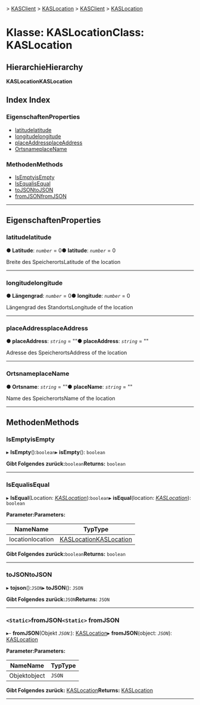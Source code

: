 <span data-ttu-id="19833-101">[](../README.md) > [KASClient](../modules/kasclient.md) > [KASLocation](../classes/kasclient.kaslocation.md)</span><span class="sxs-lookup"><span data-stu-id="19833-101">[](../README.md) > [KASClient](../modules/kasclient.md) > [KASLocation](../classes/kasclient.kaslocation.md)</span></span>

# <a name="class-kaslocation"></a><span data-ttu-id="19833-102">Klasse: KASLocation</span><span class="sxs-lookup"><span data-stu-id="19833-102">Class: KASLocation</span></span>

## <a name="hierarchy"></a><span data-ttu-id="19833-103">Hierarchie</span><span class="sxs-lookup"><span data-stu-id="19833-103">Hierarchy</span></span>

<span data-ttu-id="19833-104">**KASLocation**</span><span class="sxs-lookup"><span data-stu-id="19833-104">**KASLocation**</span></span>

## <a name="index"></a><span data-ttu-id="19833-105">Index </span><span class="sxs-lookup"><span data-stu-id="19833-105">Index</span></span>

### <a name="properties"></a><span data-ttu-id="19833-106">Eigenschaften</span><span class="sxs-lookup"><span data-stu-id="19833-106">Properties</span></span>

* [<span data-ttu-id="19833-107">latitude</span><span class="sxs-lookup"><span data-stu-id="19833-107">latitude</span></span>](kasclient.kaslocation.md#latitude)
* [<span data-ttu-id="19833-108">longitude</span><span class="sxs-lookup"><span data-stu-id="19833-108">longitude</span></span>](kasclient.kaslocation.md#longitude)
* [<span data-ttu-id="19833-109">placeAddress</span><span class="sxs-lookup"><span data-stu-id="19833-109">placeAddress</span></span>](kasclient.kaslocation.md#placeaddress)
* [<span data-ttu-id="19833-110">Ortsname</span><span class="sxs-lookup"><span data-stu-id="19833-110">placeName</span></span>](kasclient.kaslocation.md#placename)
### <a name="methods"></a><span data-ttu-id="19833-111">Methoden</span><span class="sxs-lookup"><span data-stu-id="19833-111">Methods</span></span>

* [<span data-ttu-id="19833-112">IsEmpty</span><span class="sxs-lookup"><span data-stu-id="19833-112">isEmpty</span></span>](kasclient.kaslocation.md#isempty)
* [<span data-ttu-id="19833-113">IsEqual</span><span class="sxs-lookup"><span data-stu-id="19833-113">isEqual</span></span>](kasclient.kaslocation.md#isequal)
* [<span data-ttu-id="19833-114">toJSON</span><span class="sxs-lookup"><span data-stu-id="19833-114">toJSON</span></span>](kasclient.kaslocation.md#tojson)
* [<span data-ttu-id="19833-115">fromJSON</span><span class="sxs-lookup"><span data-stu-id="19833-115">fromJSON</span></span>](kasclient.kaslocation.md#fromjson)

---

## <a name="properties"></a><span data-ttu-id="19833-116">Eigenschaften</span><span class="sxs-lookup"><span data-stu-id="19833-116">Properties</span></span>

<a id="latitude"></a>

###  <a name="latitude"></a><span data-ttu-id="19833-117">latitude</span><span class="sxs-lookup"><span data-stu-id="19833-117">latitude</span></span>

<span data-ttu-id="19833-118">**● Latitude**: *`number`* = 0</span><span class="sxs-lookup"><span data-stu-id="19833-118">**● latitude**: *`number`* = 0</span></span>

<span data-ttu-id="19833-119">Breite des Speicherorts</span><span class="sxs-lookup"><span data-stu-id="19833-119">Latitude of the location</span></span>

___
<a id="longitude"></a>

###  <a name="longitude"></a><span data-ttu-id="19833-120">longitude</span><span class="sxs-lookup"><span data-stu-id="19833-120">longitude</span></span>

<span data-ttu-id="19833-121">**● Längengrad**: *`number`* = 0</span><span class="sxs-lookup"><span data-stu-id="19833-121">**● longitude**: *`number`* = 0</span></span>

<span data-ttu-id="19833-122">Längengrad des Standorts</span><span class="sxs-lookup"><span data-stu-id="19833-122">Longitude of the location</span></span>

___
<a id="placeaddress"></a>

###  <a name="placeaddress"></a><span data-ttu-id="19833-123">placeAddress</span><span class="sxs-lookup"><span data-stu-id="19833-123">placeAddress</span></span>

<span data-ttu-id="19833-124">**● placeAddress**: *`string`* = ""</span><span class="sxs-lookup"><span data-stu-id="19833-124">**● placeAddress**: *`string`* = ""</span></span>

<span data-ttu-id="19833-125">Adresse des Speicherorts</span><span class="sxs-lookup"><span data-stu-id="19833-125">Address of the location</span></span>

___
<a id="placename"></a>

###  <a name="placename"></a><span data-ttu-id="19833-126">Ortsname</span><span class="sxs-lookup"><span data-stu-id="19833-126">placeName</span></span>

<span data-ttu-id="19833-127">**● Ortsname**: *`string`* = ""</span><span class="sxs-lookup"><span data-stu-id="19833-127">**● placeName**: *`string`* = ""</span></span>

<span data-ttu-id="19833-128">Name des Speicherorts</span><span class="sxs-lookup"><span data-stu-id="19833-128">Name of the location</span></span>

___

## <a name="methods"></a><span data-ttu-id="19833-129">Methoden</span><span class="sxs-lookup"><span data-stu-id="19833-129">Methods</span></span>

<a id="isempty"></a>

###  <a name="isempty"></a><span data-ttu-id="19833-130">IsEmpty</span><span class="sxs-lookup"><span data-stu-id="19833-130">isEmpty</span></span>

<span data-ttu-id="19833-131">▸ **IsEmpty**():`boolean`</span><span class="sxs-lookup"><span data-stu-id="19833-131">▸ **isEmpty**(): `boolean`</span></span>

<span data-ttu-id="19833-132">**Gibt Folgendes zurück:**`boolean`</span><span class="sxs-lookup"><span data-stu-id="19833-132">**Returns:** `boolean`</span></span>

___
<a id="isequal"></a>

###  <a name="isequal"></a><span data-ttu-id="19833-133">IsEqual</span><span class="sxs-lookup"><span data-stu-id="19833-133">isEqual</span></span>

<span data-ttu-id="19833-134">▸ **IsEqual**(Location: *[KASLocation](kasclient.kaslocation.md)*):`boolean`</span><span class="sxs-lookup"><span data-stu-id="19833-134">▸ **isEqual**(location: *[KASLocation](kasclient.kaslocation.md)*): `boolean`</span></span>

<span data-ttu-id="19833-135">**Parameter:**</span><span class="sxs-lookup"><span data-stu-id="19833-135">**Parameters:**</span></span>

| <span data-ttu-id="19833-136">Name</span><span class="sxs-lookup"><span data-stu-id="19833-136">Name</span></span> | <span data-ttu-id="19833-137">Typ</span><span class="sxs-lookup"><span data-stu-id="19833-137">Type</span></span> |
| ------ | ------ |
| <span data-ttu-id="19833-138">location</span><span class="sxs-lookup"><span data-stu-id="19833-138">location</span></span> | [<span data-ttu-id="19833-139">KASLocation</span><span class="sxs-lookup"><span data-stu-id="19833-139">KASLocation</span></span>](kasclient.kaslocation.md) |

<span data-ttu-id="19833-140">**Gibt Folgendes zurück:**`boolean`</span><span class="sxs-lookup"><span data-stu-id="19833-140">**Returns:** `boolean`</span></span>

___
<a id="tojson"></a>

###  <a name="tojson"></a><span data-ttu-id="19833-141">toJSON</span><span class="sxs-lookup"><span data-stu-id="19833-141">toJSON</span></span>

<span data-ttu-id="19833-142">▸ **tojson**():`JSON`</span><span class="sxs-lookup"><span data-stu-id="19833-142">▸ **toJSON**(): `JSON`</span></span>

<span data-ttu-id="19833-143">**Gibt Folgendes zurück:**`JSON`</span><span class="sxs-lookup"><span data-stu-id="19833-143">**Returns:** `JSON`</span></span>

___
<a id="fromjson"></a>

### <a name="static-fromjson"></a><span data-ttu-id="19833-144">`<Static>`fromJSON</span><span class="sxs-lookup"><span data-stu-id="19833-144">`<Static>` fromJSON</span></span>

<span data-ttu-id="19833-145">▸- **fromJSON**(Objekt *`JSON`*:): [KASLocation](kasclient.kaslocation.md)</span><span class="sxs-lookup"><span data-stu-id="19833-145">▸ **fromJSON**(object: *`JSON`*): [KASLocation](kasclient.kaslocation.md)</span></span>

<span data-ttu-id="19833-146">**Parameter:**</span><span class="sxs-lookup"><span data-stu-id="19833-146">**Parameters:**</span></span>

| <span data-ttu-id="19833-147">Name</span><span class="sxs-lookup"><span data-stu-id="19833-147">Name</span></span> | <span data-ttu-id="19833-148">Typ</span><span class="sxs-lookup"><span data-stu-id="19833-148">Type</span></span> |
| ------ | ------ |
| <span data-ttu-id="19833-149">Objekt</span><span class="sxs-lookup"><span data-stu-id="19833-149">object</span></span> | `JSON` |

<span data-ttu-id="19833-150">**Gibt Folgendes zurück:** [KASLocation](kasclient.kaslocation.md)</span><span class="sxs-lookup"><span data-stu-id="19833-150">**Returns:** [KASLocation](kasclient.kaslocation.md)</span></span>

___

